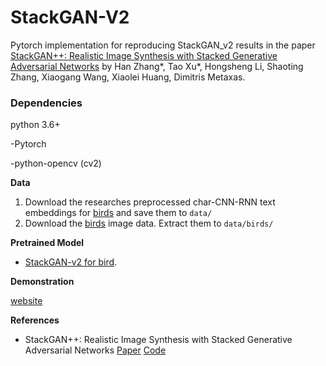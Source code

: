 # StackGAN-V2
 
 Pytorch implementation for reproducing StackGAN_v2 results in the paper [StackGAN++: Realistic Image Synthesis with Stacked Generative Adversarial Networks](https://arxiv.org/abs/1710.10916) by Han Zhang*, Tao Xu*, Hongsheng Li, Shaoting Zhang, Xiaogang Wang,   Xiaolei Huang, Dimitris Metaxas.

### Dependencies
python 3.6+

-Pytorch

-python-opencv (cv2)

**Data**

1. Download the researches preprocessed char-CNN-RNN text embeddings for [birds](https://drive.google.com/open?id=0B3y_msrWZaXLT1BZdVdycDY5TEE) and save them to `data/`
2. Download the [birds](http://www.vision.caltech.edu/visipedia/CUB-200-2011.html) image data. Extract them to `data/birds/`

**Pretrained Model**
- [StackGAN-v2 for bird](https://drive.google.com/file/d/1r1_pNwWQcKXQ-vwTUSvLmFJmfGipxHY4/view?usp=sharing).

**Demonstration**

[website](http://104.196.254.208/)

**References**
- StackGAN++: Realistic Image Synthesis with Stacked Generative Adversarial Networks  [Paper](https://arxiv.org/abs/1710.10916) [Code](https://github.com/hanzhanggit/StackGAN-v2)
